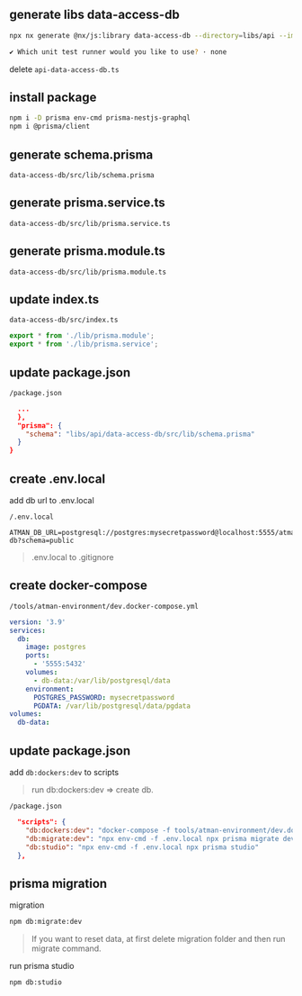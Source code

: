 ## generate libs data-access-db

```bash
npx nx generate @nx/js:library data-access-db --directory=libs/api --importPath=@libs/api/data-access-db --tags=scope:api --bundler=swc

✔ Which unit test runner would you like to use? · none
```

delete `api-data-access-db.ts`

## install package

```bash
npm i -D prisma env-cmd prisma-nestjs-graphql
npm i @prisma/client
```

## generate schema.prisma

 `data-access-db/src/lib/schema.prisma`

## generate prisma.service.ts

 `data-access-db/src/lib/prisma.service.ts`

## generate prisma.module.ts

 `data-access-db/src/lib/prisma.module.ts`

## update index.ts

 `data-access-db/src/index.ts`

```ts
export * from './lib/prisma.module';
export * from './lib/prisma.service';
```

## update package.json

 `/package.json`

```json
  ...
  },
  "prisma": {
    "schema": "libs/api/data-access-db/src/lib/schema.prisma"
  }
}
```

## create .env.local

add db url to .env.local

 `/.env.local`

```text
ATMAN_DB_URL=postgresql://postgres:mysecretpassword@localhost:5555/atman-db?schema=public
```

> .env.local to .gitignore

## create docker-compose

 `/tools/atman-environment/dev.docker-compose.yml`

```yml
version: '3.9'
services:
  db:
    image: postgres
    ports:
      - '5555:5432'
    volumes:
      - db-data:/var/lib/postgresql/data
    environment:
      POSTGRES_PASSWORD: mysecretpassword
      PGDATA: /var/lib/postgresql/data/pgdata
volumes:
  db-data:
```

## update package.json

add `db:dockers:dev` to scripts

> run db:dockers:dev => create db.

 `/package.json`

```json
  "scripts": {
    "db:dockers:dev": "docker-compose -f tools/atman-environment/dev.docker-compose.yml up -d --no-recreate --remove-orphans",
    "db:migrate:dev": "npx env-cmd -f .env.local npx prisma migrate dev",
    "db:studio": "npx env-cmd -f .env.local npx prisma studio"
  },
```

## prisma migration

migration

```bash
npm db:migrate:dev
```

> If you want to reset data, at first delete migration folder and then run migrate command.

run prisma studio

```bash
npm db:studio
```
